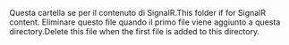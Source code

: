 <span data-ttu-id="1a928-101">Questa cartella se per il contenuto di SignalR.</span><span class="sxs-lookup"><span data-stu-id="1a928-101">This folder if for SignalR content.</span></span> <span data-ttu-id="1a928-102">Eliminare questo file quando il primo file viene aggiunto a questa directory.</span><span class="sxs-lookup"><span data-stu-id="1a928-102">Delete this file when the first file is added to this directory.</span></span>